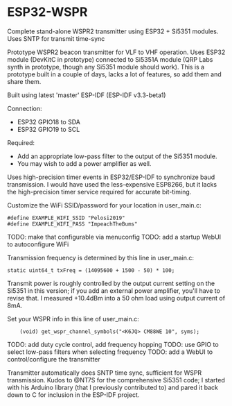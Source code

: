 # ESP32-WSPR
Complete stand-alone WSPR2 transmitter using ESP32 + Si5351 modules. Uses SNTP for transmit time-sync

Prototype WSPR2 beacon transmitter for VLF to VHF operation.
Uses ESP32 module (DevKitC in prototype) connected to Si5351A module (QRP Labs synth in prototype, though any Si5351 module should work).
This is a prototype built in a couple of days, lacks a lot of features, so add them and share them.

Built using latest 'master' ESP-IDF (ESP-IDF v3.3-beta1)

Connection:
  - ESP32 GPIO18 to SDA
  - ESP32 GPIO19 to SCL

Required:
- Add an appropriate low-pass filter to the output of the Si5351 module.
- You may wish to add a power amplifier as well.

Uses high-precision timer events in ESP32/ESP-IDF to synchronize baud transmission. I would have used the less-expensive ESP8266, but it lacks the high-precision timer service required for accurate bit-timing.

Customize the WiFi SSID/password for your location in user_main.c:
```
#define EXAMPLE_WIFI_SSID "Pelosi2019"
#define EXAMPLE_WIFI_PASS "ImpeachTheBums"
```
TODO: make that configurable via menuconfig
TODO: add a startup WebUI to autoconfigure WiFi

Transmission frequency is determined by this line in user_main.c:
```
static uint64_t txFreq = (14095600 + 1500 - 50) * 100;
```
Transmit power is roughly controlled by the output current setting on the Si5351 in this version; if you add an external power amplifier, you'll have to revise that. I measured +10.4dBm into a 50 ohm load using output current of 8mA.

Set your WSPR info in this line of user_main.c:
```
    (void) get_wspr_channel_symbols("<K6JQ> CM88WE 10", syms);
```

TODO: add duty cycle control, add frequency hopping
TODO: use GPIO to select low-pass filters when selecting frequency
TODO: add a WebUI to control/configure the transmitter

Transmitter automatically does SNTP time sync, sufficient for WSPR transmission.
Kudos to @NT7S for the comprehensive Si5351 code; I started with his Arduino library (that I previously contributed to) and pared it back down to C for inclusion in the ESP-IDF project.

